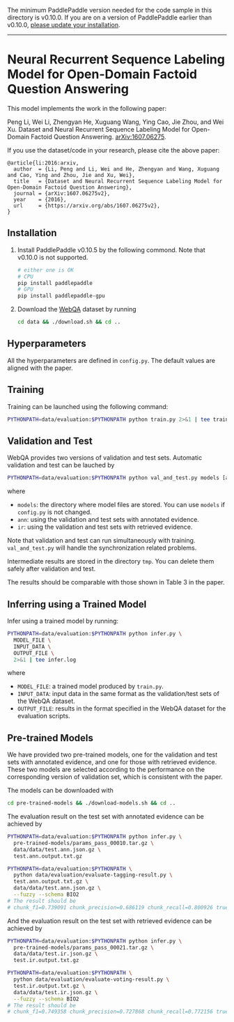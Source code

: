 The minimum PaddlePaddle version needed for the code sample in this directory is v0.10.0. If you are on a version of PaddlePaddle earlier than v0.10.0, [please update your installation](http://www.paddlepaddle.org/docs/develop/documentation/en/build_and_install/pip_install_en.html).

---

# Neural Recurrent Sequence Labeling Model for Open-Domain Factoid Question Answering

This model implements the work in the following paper:

Peng Li, Wei Li, Zhengyan He, Xuguang Wang, Ying Cao, Jie Zhou, and Wei Xu. Dataset and Neural Recurrent Sequence Labeling Model for Open-Domain Factoid Question Answering. [arXiv:1607.06275](https://arxiv.org/abs/1607.06275).

If you use the dataset/code in your research, please cite the above paper:

```text
@article{li:2016:arxiv,
  author  = {Li, Peng and Li, Wei and He, Zhengyan and Wang, Xuguang and Cao, Ying and Zhou, Jie and Xu, Wei},
  title   = {Dataset and Neural Recurrent Sequence Labeling Model for Open-Domain Factoid Question Answering},
  journal = {arXiv:1607.06275v2},
  year    = {2016},
  url     = {https://arxiv.org/abs/1607.06275v2},
}
```


## Installation

1. Install PaddlePaddle v0.10.5 by the following commond. Note that v0.10.0 is not supported.
    ```bash
    # either one is OK
    # CPU
    pip install paddlepaddle
    # GPU
    pip install paddlepaddle-gpu
    ```
2. Download the [WebQA](http://idl.baidu.com/WebQA.html) dataset by running
   ```bash
   cd data && ./download.sh && cd ..
   ```

## Hyperparameters

All the hyperparameters are defined in `config.py`. The default values are aligned with the paper.

## Training

Training can be launched using the following command:

```bash
PYTHONPATH=data/evaluation:$PYTHONPATH python train.py 2>&1 | tee train.log
```
## Validation and Test

WebQA provides two versions of validation and test sets.  Automatic validation and test can be lauched by

```bash
PYTHONPATH=data/evaluation:$PYTHONPATH python val_and_test.py models [ann|ir]
```

where

* `models`: the directory where model files are stored. You can use `models` if `config.py` is not changed.
* `ann`: using the validation and test sets with annotated evidence.
* `ir`: using the validation and test sets with retrieved evidence.

Note that validation and test can run simultaneously with training. `val_and_test.py` will handle the synchronization related problems.

Intermediate results are stored in the directory `tmp`. You can delete them safely after validation and test.

The results should be comparable with those shown in Table 3 in the paper.

## Inferring using a Trained Model

Infer using a trained model by running:
```bash
PYTHONPATH=data/evaluation:$PYTHONPATH python infer.py \
  MODEL_FILE \
  INPUT_DATA \
  OUTPUT_FILE \
  2>&1 | tee infer.log
```

where

* `MODEL_FILE`: a trained model produced by `train.py`.
* `INPUT_DATA`: input data in the same format as the validation/test sets of the WebQA dataset.
* `OUTPUT_FILE`: results in the format specified in the WebQA dataset for the evaluation scripts.

## Pre-trained Models

We have provided two pre-trained models, one for the validation and test sets with annotated evidence, and one for those with retrieved evidence. These two models are selected according to the performance on the corresponding version of validation set, which is consistent with the paper.

The models can be downloaded with
```bash
cd pre-trained-models && ./download-models.sh && cd ..
```

The evaluation result on the test set with annotated evidence can be achieved by

```bash
PYTHONPATH=data/evaluation:$PYTHONPATH python infer.py \
  pre-trained-models/params_pass_00010.tar.gz \
  data/data/test.ann.json.gz \
  test.ann.output.txt.gz

PYTHONPATH=data/evaluation:$PYTHONPATH \
  python data/evaluation/evaluate-tagging-result.py \
  test.ann.output.txt.gz \
  data/data/test.ann.json.gz \
  --fuzzy --schema BIO2
# The result should be
# chunk_f1=0.739091 chunk_precision=0.686119 chunk_recall=0.800926 true_chunks=3024 result_chunks=3530 correct_chunks=2422
```

And the evaluation result on the test set with retrieved evidence can be achieved by

```bash
PYTHONPATH=data/evaluation:$PYTHONPATH python infer.py \
  pre-trained-models/params_pass_00021.tar.gz \
  data/data/test.ir.json.gz \
  test.ir.output.txt.gz

PYTHONPATH=data/evaluation:$PYTHONPATH \
  python data/evaluation/evaluate-voting-result.py \
  test.ir.output.txt.gz \
  data/data/test.ir.json.gz \
  --fuzzy --schema BIO2
# The result should be
# chunk_f1=0.749358 chunk_precision=0.727868 chunk_recall=0.772156 true_chunks=3024 result_chunks=3208 correct_chunks=2335
```
